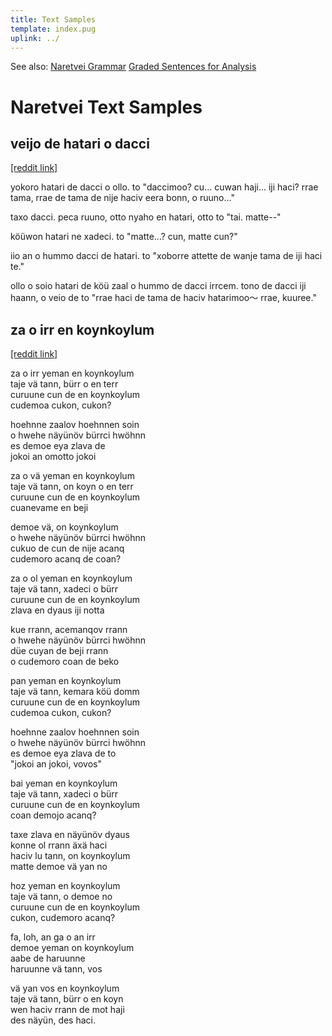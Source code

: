 ```yaml
---
title: Text Samples
template: index.pug
uplink: ../
---
```

<div class="hidden" id="toc-footer">

See also:
[Naretvei Grammar](index.html)
[Graded Sentences for Analysis](graded-sentences-for-analysis.html)
</div>

# Naretvei Text Samples
<!--{#top.center}-->

## veijo de hatari o dacci

[[reddit link]](https://www.reddit.com/r/conlangs/comments/32e5tp/veijo_de_hatari_o_dacci_a_short_story_in_naretvei/)

yokoro hatari de dacci o ollo. to "daccimoo? cu... cuwan haji... iji haci? rrae tama, rrae de tama de nije haciv eera bonn, o ruuno..."

taxo dacci. peca ruuno, otto nyaho en hatari, otto to "tai. matte--"

köüwon hatari ne xadeci. to "matte...? cun, matte cun?"

iio an o hummo dacci de hatari. to "xoborre attette de wanje tama de iji haci te."

ollo o soio hatari de köü zaal o hummo de dacci irrcem. tono de dacci iji haann, o veio de to "rrae haci de tama de haciv hatarimoo～ rrae, kuuree."

## za o irr en koynkoylum

[[reddit link]](https://www.reddit.com/r/conlangs/comments/32id5a/za_o_irr_yeman_en_koynkoylum_a_song_in_naretvei/)

za o irr yeman en koynkoylum  
taje vä tann, bürr o en terr  
curuune cun de en koynkoylum  
cudemoa cukon, cukon?

hoehnne zaalov hoehnnen soin  
o hwehe näyünöv bürrci hwöhnn  
es demoe eya zlava de  
jokoi an omotto jokoi

za o vä yeman en koynkoylum  
taje vä tann, on koyn o en terr  
curuune cun de en koynkoylum  
cuanevame en beji

demoe vä, on koynkoylum  
o hwehe näyünöv bürrci hwöhnn  
cukuo de cun de nije acanq  
cudemoro acanq de coan?

za o ol yeman en koynkoylum  
taje vä tann, xadeci o bürr  
curuune cun de en koynkoylum  
zlava en dyaus iji notta

kue rrann, acemanqov rrann  
o hwehe näyünöv bürrci hwöhnn  
düe cuyan de beji rrann  
o cudemoro coan de beko 

pan yeman en koynkoylum  
taje vä tann, kemara köü domm  
curuune cun de en koynkoylum  
cudemoa cukon, cukon?

hoehnne zaalov hoehnnen soin  
o hwehe näyünöv bürrci hwöhnn  
es demoe eya zlava de to  
"jokoi an jokoi, vovos"

bai yeman en koynkoylum  
taje vä tann, xadeci o bürr  
curuune cun de en koynkoylum  
coan demojo acanq?

taxe zlava en näyünöv dyaus  
konne ol rrann äxä haci  
haciv lu tann, on koynkoylum  
matte demoe vä yan no

hoz yeman en koynkoylum  
taje vä tann, o demoe no  
curuune cun de en koynkoylum  
cukon, cudemoro acanq?

fa, loh, an ga o an irr  
demoe yeman on koynkoylum  
aabe de haruunne  
haruunne vä tann, vos

vä yan vos en koynkoylum  
taje vä tann, bürr o en koyn  
wen haciv rrann de mot haji  
des näyün, des haci.